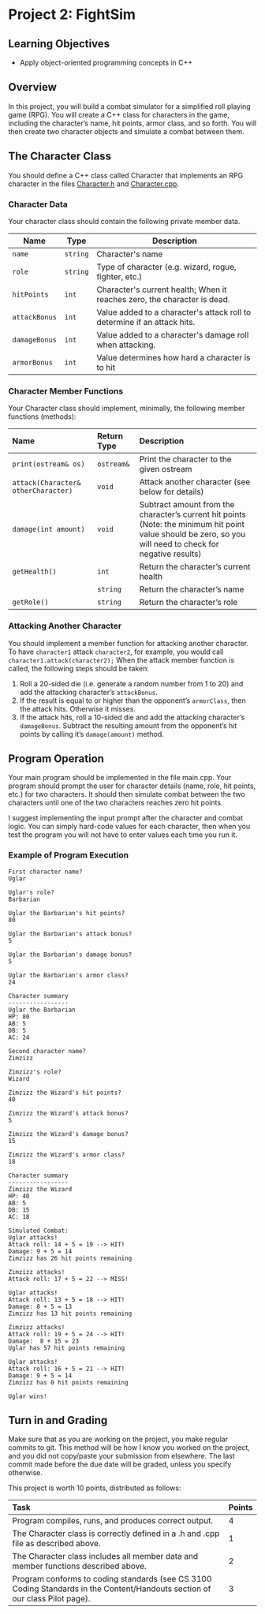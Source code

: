 # Project 2: FightSim

## Learning Objectives

- Apply object-oriented programming concepts in C++

## Overview

In this project, you will build a combat simulator for a simplified roll playing game (RPG). You will create a C++ class for characters in the game, including the character’s name, hit points, armor class, and so forth. You will then create two character objects and simulate a combat between them.

## The Character Class

You should define a C++ class called Character that implements an RPG character in the files [Character.h](Character.h) and [Character.cpp](Character.cpp).

### Character Data

Your character class should contain the following private member data.

| Name          | Type     | Description                                                              |
|---------------|----------|--------------------------------------------------------------------------|
| `name`        | `string` | Character's name                                                         |
| `role`        | `string` | Type of character (e.g. wizard, rogue, fighter, etc.)                    |
| `hitPoints`   | `int`    | Character's current health; When it reaches zero, the character is dead. |   
| `attackBonus` | `int`    | Value added to a character's attack roll to determine if an attack hits. |
| `damageBonus` | `int`    | Value added to a character's damage roll when attacking.                 |
| `armorBonus`   | `int`     | Value determines how hard a character is to hit                          |

### Character Member Functions

Your Character class should implement, minimally, the following member functions (methods):

| Name                                | 	Return Type  | Description                                                                                                                                                  |
|:------------------------------------|:--------------|:-------------------------------------------------------------------------------------------------------------------------------------------------------------|
| `print(ostream& os)`                  | 	`ostream&`     | Print the character to the given ostream                                                                                                                     |
| `attack(Character& otherCharacter)`	  | `void`          | Attack another character (see below for details)                                                                                                             |
| `damage(int amount)`                  | `void`          | 	Subtract amount from the character’s current hit points (Note: the minimum hit point value should be zero, so you will need to check for negative results)  |
| `getHealth()`                         | `int`           | Return the character’s current health                                                                                                                        |
| 	                                   | `string`        | 	Return the character’s name                                                                                                                                 |
| `getRole()`                           | 	`string`	      | Return the character’s role                                                                                                                                  |
### Attacking Another Character

You should implement a member function for attacking another character. To have `character1` attack `character2`, for example, you would call `character1.attack(character2);` When the attack member function is called, the following steps should be taken:
1.	Roll a 20-sided die (i.e. generate a random number from 1 to 20) and add the attacking character’s `attackBonus`.
2.	If the result is equal to or higher than the opponent’s `armorClass`, then the attack hits. Otherwise it misses.
3.	If the attack hits, roll a 10-sided die and add the attacking character’s `damageBonus`. Subtract the resulting amount from the opponent’s hit points by calling it’s `damage(amount)` method.

## Program Operation

Your main program should be implemented in the file main.cpp. Your program should prompt the user for character details (name, role, hit points, etc.) for two characters. It should then simulate combat between the two characters until one of the two characters reaches zero hit points.

I suggest implementing the input prompt after the character and combat logic. You can simply hard-code values for each character, then when you test the program you will not have to enter values each time you run it.

### Example of Program Execution

```
First character name?
Uglar

Uglar's role?
Barbarian

Uglar the Barbarian's hit points?
80

Uglar the Barbarian's attack bonus?
5

Uglar the Barbarian's damage bonus?
5

Uglar the Barbarian's armor class?
24

Character summary
-----------------
Uglar the Barbarian
HP: 80
AB: 5
DB: 5
AC: 24 

Second character name?
Zimzizz

Zimzizz's role?
Wizard

Zimzizz the Wizard's hit points?
40

Zimzizz the Wizard's attack bonus?
5

Zimzizz the Wizard's damage bonus?
15

Zimzizz the Wizard's armor class?
18

Character summary
-----------------
Zimzizz the Wizard
HP: 40
AB: 5
DB: 15
AC: 18

Simulated Combat:
Uglar attacks!
Attack roll: 14 + 5 = 19 --> HIT!
Damage: 9 + 5 = 14
Zimzizz has 26 hit points remaining

Zimzizz attacks!
Attack roll: 17 + 5 = 22 --> MISS!

Uglar attacks!
Attack roll: 13 + 5 = 18 --> HIT!
Damage: 8 + 5 = 13
Zimzizz has 13 hit points remaining

Zimzizz attacks!
Attack roll: 19 + 5 = 24 --> HIT!
Damage:  8 + 15 = 23
Uglar has 57 hit points remaining

Uglar attacks!
Attack roll: 16 + 5 = 21 --> HIT!
Damage: 9 + 5 = 14
Zimzizz has 0 hit points remaining

Uglar wins!
```

## Turn in and Grading

Make sure that as you are working on the project, you make regular commits to git. This method will be how I know you worked on the project, and you did not copy/paste your submission from elsewhere. The last commit made before the due date will be graded, unless you specify otherwise.

This project is worth 10 points, distributed as follows:

| Task                                                                                                                          | Points  |
|:------------------------------------------------------------------------------------------------------------------------------|:--------|
| Program compiles, runs, and produces correct output.                                                                          | 	4      |
| The Character class is correctly defined in a .h and .cpp file as described above.                                            | 	1      |                                      
| The Character class includes all member data and member functions described above.	                                           | 2       |                                        
| Program conforms to coding standards (see CS 3100 Coding Standards in the Content/Handouts section of our class Pilot page).  | 	3      |
